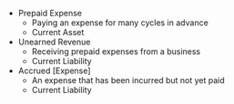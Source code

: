 - Prepaid Expense
	- Paying an expense for many cycles in advance
	- Current Asset
- Unearned Revenue
	- Receiving prepaid expenses from a business
	- Current Liability
- Accrued \[Expense]
	- An expense that has been incurred but not yet paid
	- Current Liability
